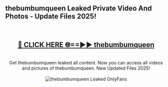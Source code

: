 <h2>thebumbumqueen Leaked Private Video And Photos - Update Files 2025!</h2>
<br>
<div align="center">
<h2><a href="https://linkcuts.com/hfmhzwbr" rel="nofollow">🔴 CLICK HERE 🌐==►► thebumbumqueen</a></h2>
<br>
Get thebumbumqueen leaked all content. Now you can access all videos and pictures of thebumbumqueen. New Updated Files 2025!
<br>
<br>
<a href="https://linkcuts.com/hfmhzwbr" rel="nofollow" data-target="animated-image.originalLink"><img src="https://i.ibb.co.com/WyWwxjT/player-gif2.gif" alt="thebumbumqueen Leaked OnlyFans" style="max-width: 100%; display: inline-block;" data-target="animated-image.originalImage"></a>
</div>
<br>
